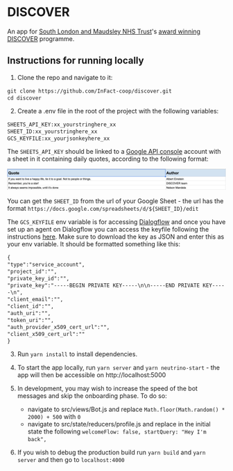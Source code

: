 # DISCOVER

An app for [South London and Maudsley NHS Trust](https://www.slam.nhs.uk/)'s [award winning](https://www.theguardian.com/society/2018/nov/28/public-service-awards-2018-all-winners) [DISCOVER](https://www.slam.nhs.uk/about-us/clinical-academic-groups/child-and-adolescent/discover-overview) programme.

## Instructions for running locally

1. Clone the repo and navigate to it:

```
git clone https://github.com/InFact-coop/discover.git
cd discover
```

2. Create a .env file in the root of the project with the following variables:

```
SHEETS_API_KEY:xx_yourstringhere_xx
SHEET_ID:xx_yourstringhere_xx
GCS_KEYFILE:xx_yourjsonkeyhere_xx
```

The `SHEETS_API_KEY` should be linked to a [Google API console](https://console.developers.google.com/) account with a sheet in it containing daily quotes, according to the following format:

![](./QuoteSheet.png)

You can get the `SHEET_ID` from the url of your Google Sheet - the url has the format `https://docs.google.com/spreadsheets/d/${SHEET_ID}/edit`

The `GCS_KEYFILE` env variable is for accessing [Dialogflow](https://dialogflow.com/) and once you have set up an agent on Dialogflow you can access the keyfile following the instructions [here](https://dialogflow.com/docs/reference/v2-auth-setup). Make sure to download the key as JSON and enter this as your env variable. It should be formatted something like this:

```
{
"type":"service_account",
"project_id":"",
"private_key_id":"",
"private_key":"-----BEGIN PRIVATE KEY-----\n\n-----END PRIVATE KEY-----\n",
"client_email":"",
"client_id":"",
"auth_uri":"",
"token_uri":"",
"auth_provider_x509_cert_url":"",
"client_x509_cert_url":""
}
```

3. Run `yarn install` to install dependencies.

4. To start the app locally, run `yarn server` and `yarn neutrino-start` - the app will then be accessible on http://localhost:5000

5. In development, you may wish to increase the speed of the bot messages and skip the onboarding phase. To do so:

   - navigate to src/views/Bot.js and replace `Math.floor(Math.random() * 2000) + 500` with `0`
   - navigate to src/state/reducers/profile.js and replace in the initial state the following `welcomeFlow: false, startQuery: "Hey I'm back",`

6. If you wish to debug the production build run `yarn build` and `yarn server` and then go to `localhost:4000`

